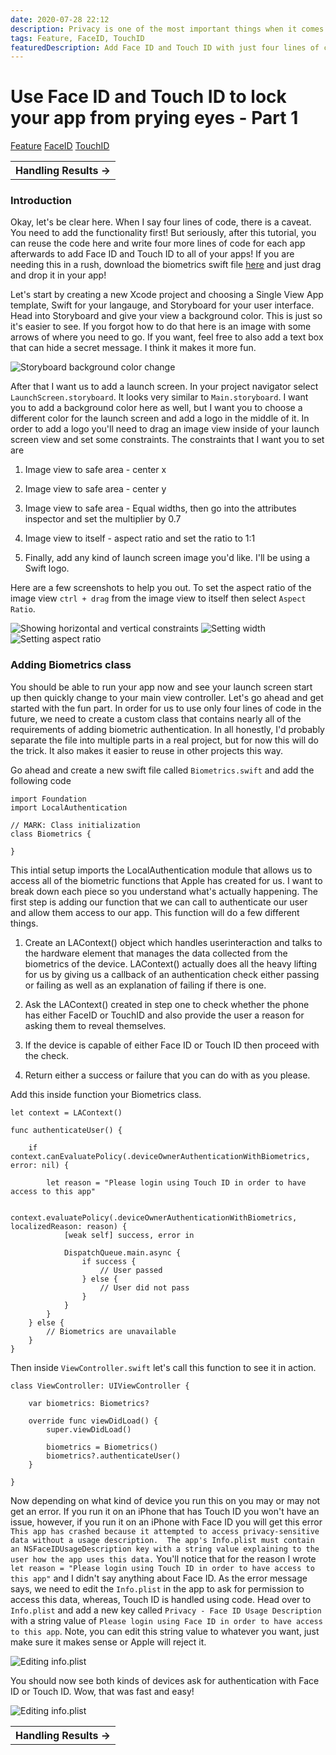 ```yaml
---
date: 2020-07-28 22:12
description: Privacy is one of the most important things when it comes to your personal device. Apple has created ways to allow developers to add privacy without much work on our end! You can add fully functioning Face ID or Touch ID inside your app with only four lines of code!
tags: Feature, FaceID, TouchID
featuredDescription: Add Face ID and Touch ID with just four lines of code!
---
```

# Use Face ID and Touch ID to lock your app from prying eyes - Part 1

<div class="post-tags" markdown="1">
        <a class="post-category post-category-feature" href="/tags/feature">Feature</a>
        <a class="post-category post-category-faceid" href="/tags/faceid">FaceID</a>
        <a class="post-category post-category-touchid" href="/tags/touchid">TouchID</a>
</div>

<table class="posts-table">
    <tr>
        <th class="th-single-right"><a href="/posts/02-biometrics-uikit-part-02" style="text-decoration: none">Handling Results &rarr;</a></th>
    </tr>
</table>

### Introduction
Okay, let's be clear here. When I say four lines of code, there is a caveat. You need to add the functionality first! But seriously, after this tutorial, you can reuse the code here and write four more lines of code for each app afterwards to add Face ID and Touch ID to all of your apps! If you are needing this in a rush, download the biometrics swift file [here](https://github.com/thomaskellough/iOS-Tutorials-UIKit-Swift/blob/master/How-To-Setup-Biometrics/How-To-Setup-Biometrics/Biometrics.swift) and just drag and drop it in your app!

Let's start by creating a new Xcode project and choosing a Single View App template, Swift for your langauge, and Storyboard for your user interface. Head into Storyboard and give your view a background color. This is just so it's easier to see. If you forgot how to do that here is an image with some arrows of where you need to go. If you want, feel free to also add a text box that can hide a secret message. I think it makes it more fun. 

<img class="post-image" src="/Images/Posts/02/02-01.png" alt="Storyboard background color change"/>

After that I want us to add a launch screen. In your project navigator select `LaunchScreen.storyboard`. It looks very similar to `Main.storyboard`. I want you to add a background color here as well, but I want you to choose a different color for the launch screen and add a logo in the middle of it. In order to add a logo you'll need to drag an image view inside of your launch screen view and set some constraints. The constraints that I want you to set are

1) Image view to safe area - center x

2) Image view to safe area - center y

3) Image view to safe area - Equal widths, then go into the attributes inspector and set the multiplier by 0.7

4) Image view to itself - aspect ratio and set the ratio to 1:1 

5) Finally, add any kind of launch screen image you'd like. I'll be using a Swift logo.

Here are a few screenshots to help you out. To set the aspect ratio of the image view `ctrl + drag` from the image view to itself then select `Aspect Ratio`.

<img class="post-image" src="/Images/Posts/02/02-02.png" alt="Showing horizontal and vertical constraints"/>

<img class="post-image" src="/Images/Posts/02/02-03.png" alt="Setting width"/>

<img class="post-image" src="/Images/Posts/02/02-04.png" alt="Setting aspect ratio"/>


### Adding Biometrics class 
You should be able to run your app now and see your launch screen start up then quickly change to your main view controller. Let's go ahead and get started with the fun part. In order for us to use only four lines of code in the future, we need to create a custom class that contains nearly all of the requirements of adding biometric authentication. In all honestly, I'd probably separate the file into multiple parts in a real project, but for now this will do the trick. It also makes it easier to reuse in other projects this way.

Go ahead and create a new swift file called `Biometrics.swift` and add the following code

```
import Foundation
import LocalAuthentication

// MARK: Class initialization
class Biometrics {
    
}
```

This intial setup imports the LocalAuthentication module that allows us to access all of the biometric functions that Apple has created for us. I want to break down each piece so you understand what's actually happening. The first step is adding our function that we can call to authenticate our user and allow them access to our app. This function will do a few different things.

1) Create an LAContext() object which handles userinteraction and talks to the hardware element that manages the data collected from the biometrics of the device. LAContext() actually does all the heavy lifting for us by giving us a callback of an authentication check either passing or failing as well as an explanation of failing if there is one. 

2) Ask the LAContext() created in step one to check whether the phone has either FaceID or TouchID and also provide the user a reason for asking them to reveal themselves.

3) If the device is capable of either Face ID or Touch ID then proceed with the check.

4) Return either a success or failure that you can do with as you please.

Add this inside function your Biometrics class.

```
let context = LAContext()

func authenticateUser() {
    
    if context.canEvaluatePolicy(.deviceOwnerAuthenticationWithBiometrics, error: nil) {
        
        let reason = "Please login using Touch ID in order to have access to this app"
        
        context.evaluatePolicy(.deviceOwnerAuthenticationWithBiometrics, localizedReason: reason) {
            [weak self] success, error in
            
            DispatchQueue.main.async {
                if success {
                    // User passed
                } else {
                    // User did not pass
                }
            }
        }
    } else {
        // Biometrics are unavailable
    }
}
```

Then inside `ViewController.swift` let's call this function to see it in action.

```
class ViewController: UIViewController {
    
    var biometrics: Biometrics?
    
    override func viewDidLoad() {
        super.viewDidLoad()
        
        biometrics = Biometrics()
        biometrics?.authenticateUser()
    }
    
}
```
Now depending on what kind of device you run this on you may or may not get an error. If you run it on an iPhone that has Touch ID you won't have an issue, however, if you run it on an iPhone with Face ID you will get this error
`This app has crashed because it attempted to access privacy-sensitive data without a usage description.  The app's Info.plist must contain an NSFaceIDUsageDescription key with a string value explaining to the user how the app uses this data.` You'll notice that for the reason I wrote `let reason = "Please login using Touch ID in order to have access to this app"` and I didn't say anything about Face ID. As the error message says, we need to edit the `Info.plist` in the app to ask for permission to access this data, whereas, Touch ID is handled using code. Head over to `Info.plist` and add a new key called `Privacy - Face ID Usage Description` with a string value of `Please login using Face ID in order to have access to this app`. Note, you can edit this string value to whatever you want, just make sure it makes sense or Apple will reject it. 

<img class="post-image" src="/Images/Posts/02/02-05.png" alt="Editing info.plist"/>

You should now see both kinds of devices ask for authentication with Face ID or Touch ID. Wow, that was fast and easy!

<img class="post-image" src="/Images/Posts/02/02-06.png" alt="Editing info.plist"/>

<table class="posts-table">
    <tr>
        <th class="th-single-right"><a href="/posts/02-biometrics-uikit-part-02" style="text-decoration: none">Handling Results &rarr;</a></th>
    </tr>
</table>
